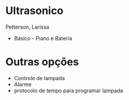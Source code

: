# Ultrasonico

Petterson, Larissa

* Básico - Piano e Bateria

# Outras opções

* Controle de lampada
* Alarme 
* protocolo de tempo para programar lampada

